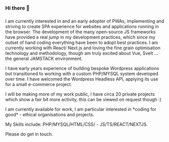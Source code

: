 ### Hi there 👋
###
<!--
**Jacob-Daniel/jacob-daniel** is a ✨ _special_ ✨ repository because its `README.md` (this file) appears on your GitHub profile.

Here are some ideas to get you started:

- 🔭 I’m currently working on ...
- 🌱 I’m currently learning ...
- 👯 I’m looking to collaborate on ...
- 🤔 I’m looking for help with ...
- 💬 Ask me about ...
- 📫 How to reach me: ...
- 😄 Pronouns: ...
- ⚡ Fun fact: ...
-->
<p>I am currently interested in and an early adopter of PWAs, implementing and striving to create SPA experience for websites and applications running in the browser. The development of the many open-source JS frameworks have provided a real jump in my development practices, which since my outset of hand coding everything have been to adopt best practices. I am currently working with React/ Next.js and loving the fine grain optimisation technology and methodology, though am truly excited about Vue, Svelt ... the general JAMSTACK environment.</p>
<p>I have early years experience of building bespoke Wordpress applications but transitioned to working with a custom PHP/MYSQL system developed over time.  I have welcomed the Wordpress Headless API, applying its use for a small e-commerce project.</p>
<p>I will be making more of my work public, I have circa 20 private projects which show a fair bit more activity, this can be viewed on request though :)</p>
<p>I am currently available for work, I am particular interested in *coding for good* - ethical organisations and projects.</p>
<p>My Skills include: PHP/MYSQL/HTML/CSS/ - JS/TS/REACT/NEXTJS.</p>
<p>Please do get in touch.</p>
